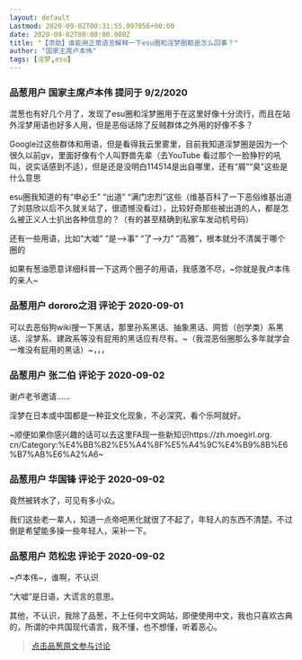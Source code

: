 ```yaml
---
layout: default
Lastmod: 2020-09-02T00:31:55.097856+00:00
date: 2020-09-02T00:00:00.000Z
title: "【求助】谁能用正常语言解释一下esu圈和淫梦圈都是怎么回事？"
author: "国家主席卢本伟"
tags: [淫梦,esu]
---
```



### 品葱用户 **国家主席卢本伟** 提问于 9/2/2020
    
混葱也有好几个月了，发现了esu圈和淫梦圈用于在这里好像十分流行，而且在站外淫梦用语也好多人用，但是恶俗话除了反贼群体之外用的好像不多？  
  
Google过这些群体和用语，但是看得我云里雾里，目前我知道淫梦圈是因为一个很久以前gv，里面好像有个人叫野兽先辈（去YouTube 看过那个一脸狰狞的吼叫，说实话感到不适），但是还是没明白114514是出自哪里，还有“屑”“臭”这些是什么意思  
  
esu圈我知道的有“申必壬” “出道” “满门忠烈”这些（维基百科了一下恶俗维基出道了刘慈欣以后不久就关站了，很遗憾没看过），比较好奇那些被出道的人，都是怎么被正义人士扒出各种信息的？（有的甚至精确到私家车发动机号码）  
  
还有一些用语，比如“大嘘” “是—>事” “了—>力” “高雅”，根本就分不清属于哪个圈的  
  
如果有葱油愿意详细科普一下这两个圈子的用语，我感激不尽，~你就是我卢本伟的亲人~
    
                

### 品葱用户 **dororo之泪** 评论于 2020-09-01
        
可以去恶俗狗wiki搜一下黑话，那里孙系黑话、抽象黑话、网哲（创学类）系黑话、淫梦系、建政系等没有屁用的黑话应有尽有。~（我混恶俗圈那么多年就学会一堆没有屁用的黑话）~，，，
        
                

### 品葱用户 **张二伯** 评论于 2020-09-02
        
谢卢老爷邀请……  
  
淫梦在日本或中国都是一种亚文化现象，不必深究，看个乐呵就好。  
  
~顺便如果你感兴趣的话可以去这里FA现一些新知识https://zh.moegirl.org. cn/Category:%E4%BB%B2%E5%A4%8F%E5%A4%9C%E4%B9%8B%E6%B7%AB%E6%A2%A6~
        
                

### 品葱用户 **华国锋** 评论于 2020-09-02
        
竟然被转水了，可见有多小众。  
  
我们这些老一辈人，知道一点帝吧黑化就很了不起了，年轻人的东西不清楚。不过倒是希望能多操一些年轻人，采补一下。
        
                

### 品葱用户 **范松忠** 评论于 2020-09-02
        
~卢本伟~，谁啊，不认识  
  
“大嘘”是日语，大谎言的意思。  
  
其他，不认识，我除了品葱，不上任何中文网站，即便使用中文，我也只喜欢古典的，所谓的中共国现代语言，我不懂，也不想懂，听着恶心。
        
                





> [点击品葱原文参与讨论](https://pincong.rocks/question/30526)


